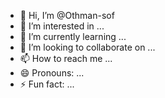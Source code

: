 - 👋 Hi, I’m @Othman-sof
- 👀 I’m interested in ...
- 🌱 I’m currently learning ...
- 💞️ I’m looking to collaborate on ...
- 📫 How to reach me ...
- 😄 Pronouns: ...
- ⚡ Fun fact: ...

<!---
Othman-sof/Othman-sof is a ✨ special ✨ repository because its `README.md` (this file) appears on your GitHub profile.
You can click the Preview link to take a look at your changes.
--->
